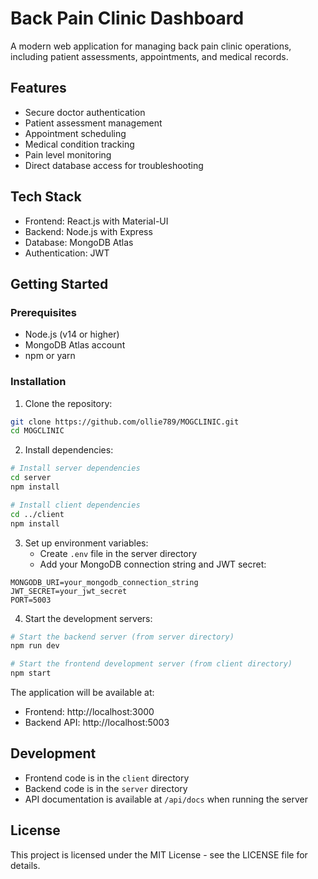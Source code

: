 # Back Pain Clinic Dashboard

A modern web application for managing back pain clinic operations, including patient assessments, appointments, and medical records.

## Features

- Secure doctor authentication
- Patient assessment management
- Appointment scheduling
- Medical condition tracking
- Pain level monitoring
- Direct database access for troubleshooting

## Tech Stack

- Frontend: React.js with Material-UI
- Backend: Node.js with Express
- Database: MongoDB Atlas
- Authentication: JWT

## Getting Started

### Prerequisites

- Node.js (v14 or higher)
- MongoDB Atlas account
- npm or yarn

### Installation

1. Clone the repository:
```bash
git clone https://github.com/ollie789/MOGCLINIC.git
cd MOGCLINIC
```

2. Install dependencies:
```bash
# Install server dependencies
cd server
npm install

# Install client dependencies
cd ../client
npm install
```

3. Set up environment variables:
   - Create `.env` file in the server directory
   - Add your MongoDB connection string and JWT secret:
```
MONGODB_URI=your_mongodb_connection_string
JWT_SECRET=your_jwt_secret
PORT=5003
```

4. Start the development servers:
```bash
# Start the backend server (from server directory)
npm run dev

# Start the frontend development server (from client directory)
npm start
```

The application will be available at:
- Frontend: http://localhost:3000
- Backend API: http://localhost:5003

## Development

- Frontend code is in the `client` directory
- Backend code is in the `server` directory
- API documentation is available at `/api/docs` when running the server

## License

This project is licensed under the MIT License - see the LICENSE file for details.

